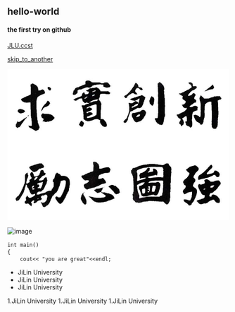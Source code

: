 ## hello-world
#### the first try on github
[JLU.ccst](http://ccst.jlu.edu.cn/)

[skip_to_another](the_second.md)

![image](jd-xx.jpg)

![image](http://www.jlu.edu.cn/images/logo.jpg)


```
int main()
{
    cout<< "you are great"<<endl;
```


- JiLin University
- JiLin University
- JiLin University

1.JiLin University
1.JiLin University
1.JiLin University
